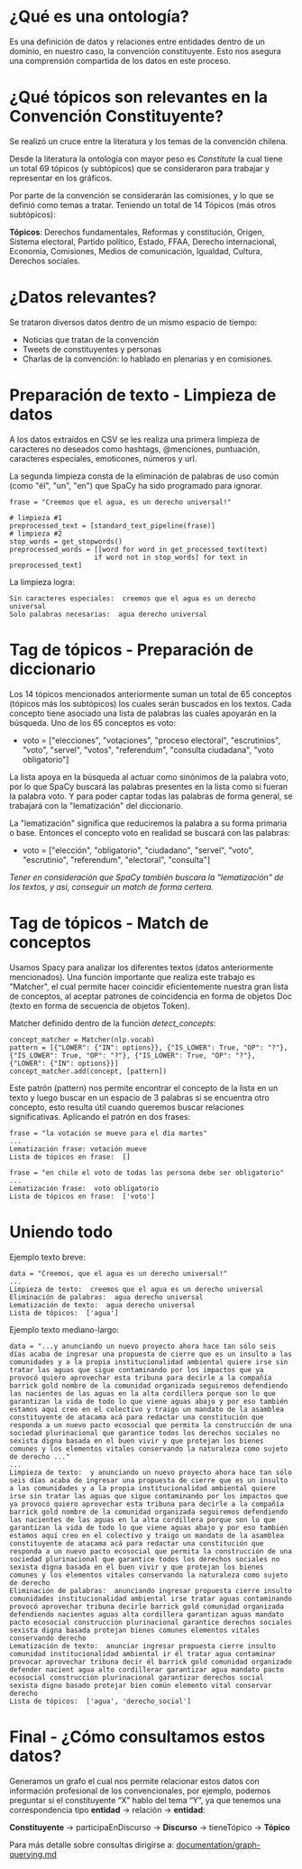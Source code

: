 # ¿Qué es una ontología?
Es una definición de datos y relaciones entre entidades dentro de un dominio, en nuestro caso, la convención constituyente. Esto nos asegura una comprensión compartida de los datos en este proceso.

# ¿Qué tópicos son relevantes en la Convención Constituyente?
Se realizó un cruce entre la literatura y los temas de la convención chilena.

Desde la literatura la ontología con mayor peso es *Constitute* la cual tiene un total 69 tópicos (y subtópicos) que se consideraron para trabajar y representar en los gráficos.

Por parte de la convención se considerarán las comisiones, y lo que se definió como temas a tratar. Teniendo un total de 14 Tópicos (más otros subtópicos):

**Tópicos**: Derechos fundamentales, Reformas y constitución, Origen, Sistema electoral, Partido político, Estado, FFAA, Derecho internacional, Economía, Comisiones, Medios de comunicación, Igualdad, Cultura, Derechos sociales.

# ¿Datos relevantes?
Se trataron diversos datos dentro de un mismo espacio de tiempo:
- Noticias que tratan de la convención
- Tweets de constituyentes y personas
- Charlas de la convención: lo hablado en plenarias y en comisiones.

# Preparación de texto - Limpieza de datos
A los datos extraídos en CSV se les realiza una primera limpieza de caracteres no deseados como hashtags, @menciones, puntuación, caracteres especiales, emoticones, números y url.

La segunda limpieza consta de la eliminación de palabras de uso común (como "él", "un", "en") que SpaCy ha sido programado para ignorar.

```
frase = "Creemos que el agua, es un derecho universal!"

# limpieza #1
preprocessed_text = [standard_text_pipeline(frase)]
# limpieza #2
stop_words = get_stopwords()
preprocessed_words = [[word for word in get_processed_text(text)
                     if word not in stop_words] for text in preprocessed_text]
```

La limpieza logra:
```
Sin caracteres especiales:  creemos que el agua es un derecho universal
Solo palabras necesarias:  agua derecho universal
```

# Tag de tópicos - Preparación de diccionario
Los 14 tópicos mencionados anteriormente suman un total de 65 conceptos (tópicos más los subtópicos) los cuales serán buscados en los textos. Cada concepto tiene asociado una lista de palabras las cuales apoyarán en la búsqueda. Uno de los 65 conceptos es voto:
- voto = ["elecciones", "votaciones", "proceso electoral", "escrutinios", "voto", "servel", "votos", "referendum", "consulta ciudadana", "voto obligatorio"]

La lista apoya en la búsqueda al actuar como sinónimos de la palabra voto, por lo que SpaCy buscará las palabras presentes en la lista como si fueran la palabra voto. Y para poder captar todas las palabras de forma general, se trabajará con la "lematización" del diccionario.

La "lematización" significa que reduciremos la palabra a su forma primaria o base. Entonces el concepto voto en realidad se buscará con las palabras:
 - voto = ["elección", "obligatorio", "ciudadano", "servel", "voto", "escrutinio", "referendum", "electoral", "consulta"]

*Tener en consideración que SpaCy también buscara la "lematización" de los textos, y así, conseguir un match de forma certera.*

# Tag de tópicos - Match de conceptos
Usamos Spacy para analizar los diferentes textos (datos anteriormente mencionados). Una función importante que realiza este trabajo es "Matcher", el cual permite hacer coincidir eficientemente nuestra gran lista de conceptos, al aceptar patrones de coincidencia en forma de objetos Doc (texto en forma de secuencia de objetos Token).

Matcher definido dentro de la función *detect_concepts*:
```
concept_matcher = Matcher(nlp.vocab)
pattern = [{"LOWER": {"IN": options}}, {"IS_LOWER": True, "OP": "?"}, {"IS_LOWER": True, "OP": "?"}, {"IS_LOWER": True, "OP": "?"}, {"LOWER": {"IN": options}}]
concept_matcher.add(concept, [pattern])
```
Este patrón (pattern) nos permite encontrar el concepto de la lista en un texto y luego buscar en un espacio de 3 palabras si se encuentra otro concepto, esto resulta útil cuando queremos buscar relaciones significativas. Aplicando el patrón en dos frases:

```
frase = "la votación se mueve para el día martes"
...
Lematización frase: votación mueve
Lista de tópicos en frase:  []
```

```
frase = "en chile el voto de todas las persona debe ser obligatorio"
...
Lematización frase:  voto obligatorio
Lista de tópicos en frase:  ['voto']
```

# Uniendo todo
Ejemplo texto breve:
```
data = "Creemos, que el agua es un derecho universal!"
...
Limpieza de texto:  creemos que el agua es un derecho universal
Eliminación de palabras:  agua derecho universal
Lematización de texto:  agua derecho universal
Lista de tópicos:  ['agua']
```
Ejemplo texto mediano-largo:
```
data = "...y anunciando un nuevo proyecto ahora hace tan sólo seis días acaba de ingresar una propuesta de cierre que es un insulto a las comunidades y a la propia institucionalidad ambiental quiere irse sin tratar las aguas que sigue contaminando por los impactos que ya provocó quiero aprovechar esta tribuna para decirle a la compañía barrick gold nombre de la comunidad organizada seguiremos defendiendo las nacientes de las aguas en la alta cordillera porque son lo que garantizan la vida de todo lo que viene aguas abajo y por eso también estamos aquí creo en el colectivo y traigo un mandato de la asamblea constituyente de atacama acá para redactar una constitución que responda a un nuevo pacto ecosocial que permita la construcción de una sociedad plurinacional que garantice todos los derechos sociales no sexista digna basada en el buen vivir y que protejan los bienes comunes y los elementos vitales conservando la naturaleza como sujeto de derecho ..."
...
Limpieza de texto:  y anunciando un nuevo proyecto ahora hace tan sólo seis días acaba de ingresar una propuesta de cierre que es un insulto a las comunidades y a la propia institucionalidad ambiental quiere irse sin tratar las aguas que sigue contaminando por los impactos que ya provocó quiero aprovechar esta tribuna para decirle a la compañía barrick gold nombre de la comunidad organizada seguiremos defendiendo las nacientes de las aguas en la alta cordillera porque son lo que garantizan la vida de todo lo que viene aguas abajo y por eso también estamos aquí creo en el colectivo y traigo un mandato de la asamblea constituyente de atacama acá para redactar una constitución que responda a un nuevo pacto ecosocial que permita la construcción de una sociedad plurinacional que garantice todos los derechos sociales no sexista digna basada en el buen vivir y que protejan los bienes comunes y los elementos vitales conservando la naturaleza como sujeto de derecho 
Eliminación de palabras:  anunciando ingresar propuesta cierre insulto comunidades institucionalidad ambiental irse tratar aguas contaminando provocó aprovechar tribuna decirle barrick gold comunidad organizada defendiendo nacientes aguas alta cordillera garantizan aguas mandato pacto ecosocial construcción plurinacional garantice derechos sociales sexista digna basada protejan bienes comunes elementos vitales conservando derecho
Lematización de texto:  anunciar ingresar propuesta cierre insulto comunidad institucionalidad ambiental ir él tratar agua contaminar provocar aprovechar tribuna decir él barrick gold comunidad organizado defender nacient agua alto cordillerar garantizar agua mandato pacto ecosocial construcción plurinacional garantizar derechos social sexista digno basado protejar bien común elemento vital conservar derecho
Lista de tópicos:  ['agua', 'derecho_social']
```

# Final - ¿Cómo consultamos estos datos?
Generamos un grafo el cual nos permite relacionar estos datos con información profesional de los convencionales, por ejemplo, podemos preguntar si el constituyente “X” hablo del tema “Y”, ya que tenemos una correspondencia tipo **entidad** -> relación -> **entidad**:

**Constituyente** -> participaEnDiscurso -> **Discurso** -> tieneTópico -> **Tópico**

Para más detalle sobre consultas dirigirse a: [documentation/graph-querying.md](https://github.com/CarinaColoane/graph_cc/blob/main/documentation/graph-querying.md)
